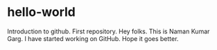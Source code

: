 # hello-world
Introduction to github. First repository.
Hey folks.
This is Naman Kumar Garg. I have started working on GitHub. Hope it goes better.
